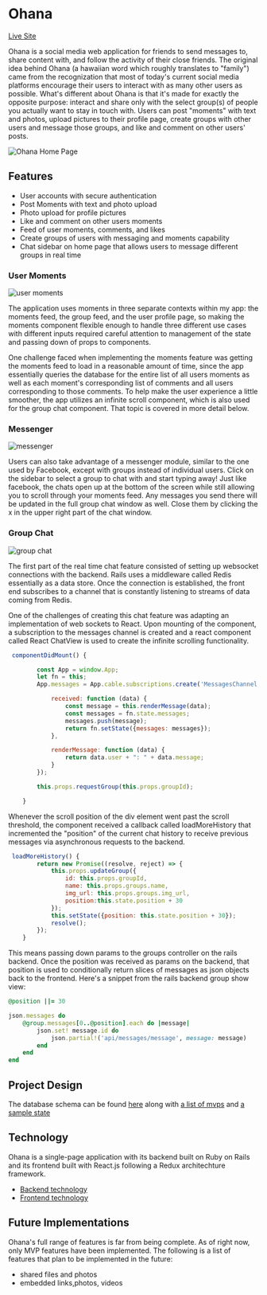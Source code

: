 # Ohana

[Live Site](https://kevinsfullstack.herokuapp.com)

Ohana is a social media web application for friends to send messages to, share content with, and follow the activity of their close friends. The original idea behind Ohana (a hawaiian word which roughly translates to "family") came from the recognization that most of today's current social media platforms encourage their users to interact with as many other users as possible. What's different about Ohana is that it's made for exactly the opposite purpose: interact and share only with the select group(s) of people you actually want to stay in touch with. Users can post "moments" with text and photos, upload pictures to their profile page, create groups with other users and message those groups, and like and comment on other users' posts. 


![Ohana Home Page](https://github.com/kl2695/Ohana/blob/master/docs/images/home_page.png)

## Features

- User accounts with secure authentication
- Post Moments with text and photo upload 
- Photo upload for profile pictures
- Like and comment on other users moments
- Feed of user moments, comments, and likes 
- Create groups of users with messaging and moments capability 
- Chat sidebar on home page that allows users to message different groups in real time 


### User Moments
![user moments](https://github.com/kl2695/Ohana/blob/master/docs/images/moments.png)

The application uses moments in three separate contexts within my app: the moments feed, the group feed, and the user profile page, so making the moments component flexible enough to handle three different use cases with different inputs required careful attention to management of the state and passing down of props to components.

One challenge faced when implementing the moments feature was getting the moments feed to load in a reasonable amount of time, since the app essentially queries the database for the entire list of all users moments as well as each moment's corresponding list of comments and all users corresponding to those comments. To help make the user experience a little smoother, the app utilizes an infinite scroll component, which is also used for the group chat component. That topic is covered in more detail below. 

### Messenger 
![messenger](https://github.com/kl2695/Ohana/blob/master/docs/images/chats.png)

Users can also take advantage of a messenger module, similar to the one used by Facebook, except with groups instead of individual users. Click on the sidebar to select a group to chat with and start typing away! Just like facebook, the chats open up at the bottom of the screen while still allowing you to scroll through your moments feed. Any messages you send there will be updated in the full group chat window as well. Close them by clicking the x in the upper right part of the chat window. 

### Group Chat
![group chat](https://github.com/kl2695/Ohana/blob/master/docs/images/group_chat.png)

The first part of the real time chat feature consisted of setting up websocket connections with the backend. Rails uses a middleware called Redis essentially as a data store. Once the connection is established, the front end subscribes to a channel that is constantly listening to streams of data coming from Redis.

One of the challenges of creating this chat feature was adapting an implementation of web sockets to React. Upon mounting of the component, a subscription to the messages channel is created and a react component called React ChatView is used to create the infinite scrolling functionality. 

```javascript
 componentDidMount() {

        const App = window.App; 
        let fn = this; 
        App.messages = App.cable.subscriptions.create('MessagesChannel', {

            received: function (data) {
                const message = this.renderMessage(data); 
                const messages = fn.state.messages; 
                messages.push(message);
                return fn.setState({messages: messages});
            },

            renderMessage: function (data) {
                return data.user + ": " + data.message;
            }
        });

        this.props.requestGroup(this.props.groupId);

    }
```

Whenever the scroll position of the div element went past the scroll threshold, the component received a callback called loadMoreHistory that incremented the "position" of the current chat history to receive previous messages via asynchronous requests to the backend. 

```javascript 
 loadMoreHistory() {
        return new Promise((resolve, reject) => {
            this.props.updateGroup({
                id: this.props.groupId,
                name: this.props.groups.name,
                img_url: this.props.groups.img_url,
                position:this.state.position + 30
            });
            this.setState({position: this.state.position + 30});
            resolve();
        });
    }
```
This means passing down params to the groups controller on the rails backend. Once the position was received as params on the backend, that position is used to conditionally return slices of messages as json objects back to the frontend. Here's a snippet from the rails backend group show view: 

```ruby 
@position ||= 30

json.messages do 
    @group.messages[0..@position].each do |message|
        json.set! message.id do 
            json.partial!('api/messages/message', message: message)
        end 
    end 
end 
```



## Project Design

The database schema can be found [here](https://github.com/kl2695/Ohana/wiki/Database-Schema) along with [a list of mvps](https://github.com/kl2695/Ohana/wiki/MVP-List) and [a sample state](https://github.com/kl2695/Ohana/wiki/Sample-State)

## Technology

Ohana is a single-page application with its backend built on Ruby on Rails and its frontend built with React.js following a Redux architechture framework.
- [Backend technology](https://github.com/kl2695/Ohana/blob/master/docs/backend.md)
- [Frontend technology](https://github.com/kl2695/Ohana/blob/master/docs/frontend.md)

## Future Implementations

Ohana's full range of features is far from being complete. As of right now, only MVP features have been implemented. 
The following is a list of features that plan to be implemented in the future: 

- shared files and photos 
- embedded links,photos, videos 
